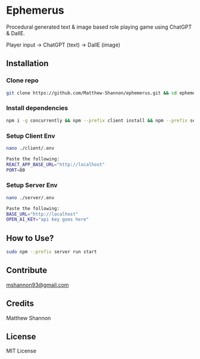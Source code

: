# Ephemerus

Procedural generated text & image based role playing game using ChatGPT & DallE.

Player input -> ChatGPT (text) -> DallE (image)

## Installation
### Clone repo
```bash
git clone https://github.com/Matthew-Shannon/ephemerus.git && cd ephemerus
```

### Install dependencies
```bash
npm i -g concurrently && npm --prefix client install && npm --prefix server install
```

### Setup Client Env

```bash
nano ./client/.env

Paste the following:
REACT_APP_BASE_URL="http://localhost"
PORT=80
```

### Setup Server Env
```bash 
nano ./server/.env

Paste the following:
BASE_URL="http://localhost"
OPEN_AI_KEY="api key goes here"
```

## How to Use?
```bash
sudo npm --prefix server run start
``` 

## Contribute
mshannon93@gmail.com

## Credits
Matthew Shannon

## License
MIT License
